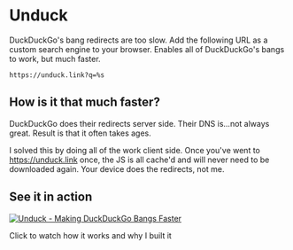 # Unduck

DuckDuckGo's bang redirects are too slow. Add the following URL as a custom search engine to your browser. Enables all of DuckDuckGo's bangs to work, but much faster.

```
https://unduck.link?q=%s
```

## How is it that much faster?

DuckDuckGo does their redirects server side. Their DNS is...not always great. Result is that it often takes ages.

I solved this by doing all of the work client side. Once you've went to <https://unduck.link> once, the JS is all cache'd and will never need to be downloaded again. Your device does the redirects, not me.

## See it in action

[![Unduck - Making DuckDuckGo Bangs Faster](https://img.youtube.com/vi/_DnNzRaBWUU/0.jpg)](https://www.youtube.com/watch?v=_DnNzRaBWUU)

Click to watch how it works and why I built it
